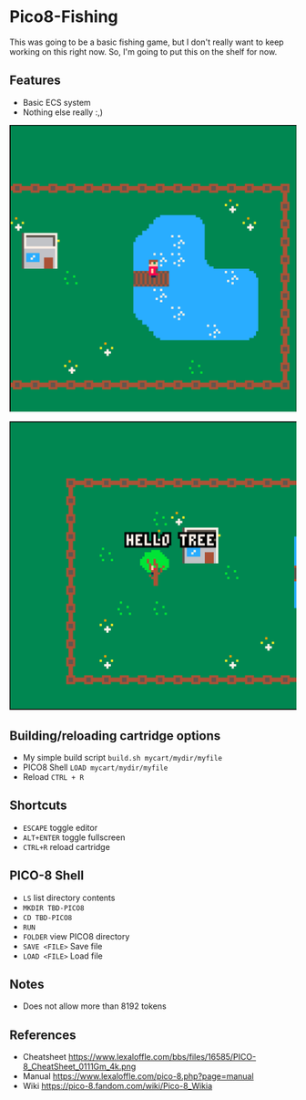 # Pico8-Fishing


This was going to be a basic fishing game, but I don't really want to keep working on this right now. So, I'm going to put this on the shelf for now. 


## Features
* Basic ECS system
* Nothing else really :,)


[![water](https://github.com/barrettotte/Pico8-Fishing/blob/master/screenshots/screenshot01.png)](https://github.com/barrettotte/Pico8-Fishing/blob/master/screenshots/screenshot01.png)


[![tree](https://github.com/barrettotte/Pico8-Fishing/blob/master/screenshots/Screenshot%20from%202019-05-31%2019-18-40.png)](https://github.com/barrettotte/Pico8-Fishing/blob/master/screenshots/Screenshot%20from%202019-05-31%2019-18-40.png)


## Building/reloading cartridge options
* My simple build script ```build.sh mycart/mydir/myfile```
* PICO8 Shell ```LOAD mycart/mydir/myfile```
* Reload ```CTRL + R```


## Shortcuts
* ```ESCAPE``` toggle editor
* ```ALT+ENTER``` toggle fullscreen
* ```CTRL+R``` reload cartridge


## PICO-8 Shell
* ```LS``` list directory contents
* ```MKDIR TBD-PICO8```
* ```CD TBD-PICO8```
* ```RUN```
* ```FOLDER``` view PICO8 directory
* ```SAVE <FILE>``` Save file
* ```LOAD <FILE>``` Load file


## Notes
* Does not allow more than 8192 tokens


## References
* Cheatsheet https://www.lexaloffle.com/bbs/files/16585/PICO-8_CheatSheet_0111Gm_4k.png
* Manual https://www.lexaloffle.com/pico-8.php?page=manual
* Wiki https://pico-8.fandom.com/wiki/Pico-8_Wikia

